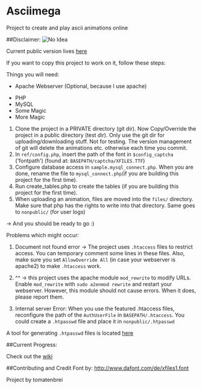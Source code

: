 Asciimega
====
Project to create and play ascii animations online

##Disclaimer:
![No Idea](http://www.aux.tv/wp-content/uploads/2013/11/i-have-no-idea-what-im-doing-science-dog.jpg)

Current public version lives [here](https://tomatenbrei.cloudapp.net/ascii)  

If you want to copy this project to work on it, follow these steps:

Things you will need:
- Apache Webserver (Optional, because I use apache)
* PHP
* MySQL
* Some Magic
* More Magic


1. Clone the project in a PRIVATE directory (git dir). Now Copy/Override the project in a public directory (test dir). Only use the git dir for uploading/downloading stuff. Not for testing. The version management of git will delete the animations etc. otherwise each time you commit.
2. In `ref/config.php`, insert the path of the font in `$config_captcha` ('fontpath') (found at: `BASEPATH/captcha/XFILES.TTF`)
3. Configure database access in `sample.mysql_connect.php`. When you are done, rename the file to `mysql_connect.php`(if you are building this project for the first time).
4. Run create_tables.php to create the tables (if you are building this project for the first time).
5. When uploading an animation, files are moved into the `files/` directory. Make sure that php has the rights to write into that directory. Same goes to `nonpublic/` (for user logs)

-> And you should be ready to go :)

Problems which might occur:

1. Document not found error -> The project uses `.htaccess` files to restrict access. You can temporary comment some lines in these files. Also, make sure you set `AllowOverride All` (in case your webserver is apache2) to make `.htaccess` work.

2. ^^ -> this project uses the apache module `mod_rewrite` to modify URLs. Enable `mod_rewrite` with `sudo a2enmod rewrite` and restart your webserver. However, this module should not cause errors. When it does, please report them.

3. Internal server Error: When you use the featured .htaccess files, reconfigure the path of the `AuthUserFile` in `BASEPATH/.htaccess`. You could create a `.htpasswd` file and place it in `nonpublic/.htpasswd`

A tool for generating `.htpasswd` files is located [here](http://www.htaccesstools.com/htpasswd-generator/)  

##Current Progress:

Check out the [wiki](https://github.com/tomatenbrei/asciimega/wiki/)

##Contributing and Credit
Font by: http://www.dafont.com/de/xfiles1.font

Project by tomatenbrei
